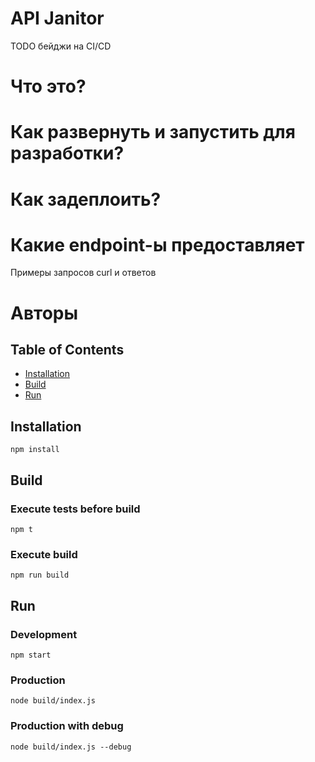# API Janitor

TODO бейджи на CI/CD

# Что это?

# Как развернуть и запустить для разработки?

# Как задеплоить?

# Какие endpoint-ы предоставляет

Примеры запросов curl и ответов

# Авторы


## Table of Contents
 - [Installation](#installation)
 - [Build](#build)
 - [Run](#run)

## Installation

``npm install``

## Build

### Execute tests before build

``npm t``

### Execute build

``npm run build``

## Run

### Development

``npm start``

### Production

``node build/index.js``

### Production with debug

``node build/index.js --debug``

